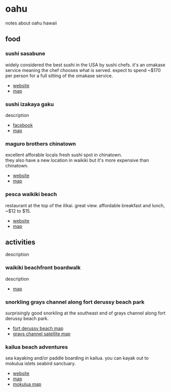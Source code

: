 # oahu

notes about oahu hawaii

## food

### sushi sasabune

widely considered the best sushi in the USA by sushi chefs. 
it's an omakase service meaning the chef chooses what is served. 
expect to spend ~$170 per person for a full sitting of the omakase service. 

- [website](https://sasabuneh.com/)
- [map](https://maps.app.goo.gl/U4KrYtME9uZbiK5L8)

### sushi izakaya gaku

description

- [facebook](https://www.facebook.com/pages/Sushi-Izakaya-Gaku/120501924631924)
- [map](https://maps.app.goo.gl/zzWdEPo59RovwiS79)

### maguro brothers chinatown

excellent afforable locals fresh sushi spot in chinatown.  
they also have a new location in waikiki but it's more expensive than chinatown.

- [website](https://magurobrothershawaii.com/)
- [map](https://maps.app.goo.gl/eukXRE5c8wsVkrBD7)

### pesca waikiki beach 

restaurant at the top of the ilikai. great view.  affordable breakfast and lunch, ~$12 to $15.

- [website](https://www.pescawaikikibeach.com/)
- [map](https://maps.app.goo.gl/7itTVchfocAGjPLN6)

## activities

description

### waikiki beachfront boardwalk

description

- [map]()

### snorkling grays channel along fort derussy beach park

surprisingly good snorkling at the southeast end of grays channel along fort derussy beach park.

- [fort derussy beach map](https://maps.app.goo.gl/KUzUsu3uxL96ANwq5)
- [grays channel satellite map](https://maps.app.goo.gl/puoEBQEt7FXqJHdL6)

### kailua beach adventures

sea kayaking and/or paddle boarding in kailua.
you can kayak out to mokulua islets seabird sanctuary.

- [website](https://www.kailuabeachadventures.com/)
- [map](https://maps.app.goo.gl/d8Cfj5Vv7xxCndoR7)
- [mokulua map](https://maps.app.goo.gl/AKHmx4bBb5KPksqN6)

